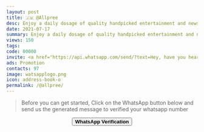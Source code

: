 ```yaml
---
layout: post
title: 🇯🇲 @Allpree 
desc: Enjoy a daily dosage of quality handpicked entertainment and news Via our WhatsApp Status updates
date: 2021-07-17
summary: Enjoy a daily dosage of quality handpicked entertainment and news Via your WhatsApp Status, my iD code is 00000 I'm a proud member since
views: 150
tags: 
code: 00000
invite: <a href="https://api.whatsapp.com/send/?text=Hey, have you heard about this WhatsApp TV. Check out their website https://www.watsapp.tv and if you want to join use my code 00000 because I'm a member" class="page-scroll">Invite Friends</a>
ads: Promotion
contacts: 97
image: watsapplogo.png
icon: address-book-o
permalink: /@allpree/
---
```



>Before you can get started, Click on the WhatsApp button below and send us the generated message to verified your whatsapp number
   
<center><a href="https://api.whatsapp.com/send?phone={{site.tell}}&text=ID 00000 Invited Me" class="page-scroll"><button class="btn btn-outline btn-xl" id="#signup"><strong>WhatsApp Verification</strong></button></a></center>
                             
